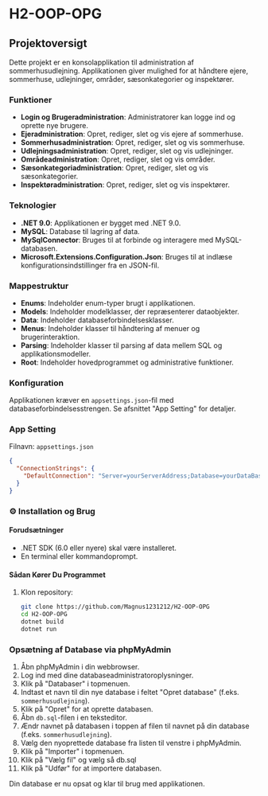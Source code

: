 # H2-OOP-OPG

## Projektoversigt

Dette projekt er en konsolapplikation til administration af sommerhusudlejning. Applikationen giver mulighed for at håndtere ejere, sommerhuse, udlejninger, områder, sæsonkategorier og inspektører.

### Funktioner

- **Login og Brugeradministration**: Administratorer kan logge ind og oprette nye brugere.
- **Ejeradministration**: Opret, rediger, slet og vis ejere af sommerhuse.
- **Sommerhusadministration**: Opret, rediger, slet og vis sommerhuse.
- **Udlejningsadministration**: Opret, rediger, slet og vis udlejninger.
- **Områdeadministration**: Opret, rediger, slet og vis områder.
- **Sæsonkategoriadministration**: Opret, rediger, slet og vis sæsonkategorier.
- **Inspektøradministration**: Opret, rediger, slet og vis inspektører.

### Teknologier

- **.NET 9.0**: Applikationen er bygget med .NET 9.0.
- **MySQL**: Database til lagring af data.
- **MySqlConnector**: Bruges til at forbinde og interagere med MySQL-databasen.
- **Microsoft.Extensions.Configuration.Json**: Bruges til at indlæse konfigurationsindstillinger fra en JSON-fil.

### Mappestruktur

- **Enums**: Indeholder enum-typer brugt i applikationen.
- **Models**: Indeholder modelklasser, der repræsenterer dataobjekter.
- **Data**: Indeholder databaseforbindelsesklasser.
- **Menus**: Indeholder klasser til håndtering af menuer og brugerinteraktion.
- **Parsing**: Indeholder klasser til parsing af data mellem SQL og applikationsmodeller.
- **Root**: Indeholder hovedprogrammet og administrative funktioner.

### Konfiguration

Applikationen kræver en `appsettings.json`-fil med databaseforbindelsesstrengen. Se afsnittet "App Setting" for detaljer.

### App Setting

Filnavn: `appsettings.json`

```json
{
  "ConnectionStrings": {
    "DefaultConnection": "Server=yourServerAddress;Database=yourDataBase;User=yourUser;Password=yourPassword;"
  }
}
```

### ⚙️ Installation og Brug

#### Forudsætninger

- .NET SDK (6.0 eller nyere) skal være installeret.
- En terminal eller kommandoprompt.

#### Sådan Kører Du Programmet

1. Klon repository:
   ```sh
   git clone https://github.com/Magnus1231212/H2-OOP-OPG
   cd H2-OOP-OPG
   dotnet build
   dotnet run
   ```

### Opsætning af Database via phpMyAdmin

1. Åbn phpMyAdmin i din webbrowser.
2. Log ind med dine databaseadministratoroplysninger.
3. Klik på "Databaser" i topmenuen.
4. Indtast et navn til din nye database i feltet "Opret database" (f.eks. `sommerhusudlejning`).
5. Klik på "Opret" for at oprette databasen.
6. Åbn `db.sql`-filen i en teksteditor.
7. Ændr navnet på databasen i toppen af filen til navnet på din database (f.eks. `sommerhusudlejning`).
8. Vælg den nyoprettede database fra listen til venstre i phpMyAdmin.
9. Klik på "Importer" i topmenuen.
10. Klik på "Vælg fil" og vælg så db.sql
11. Klik på "Udfør" for at importere databasen.

Din database er nu opsat og klar til brug med applikationen.
